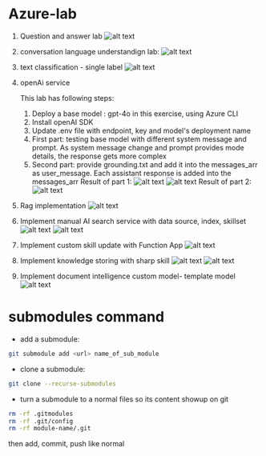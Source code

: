 # Azure-lab

1. Question and answer lab
![alt text](qna.png)

2. conversation language understandign lab: 
![alt text](clu.png)

3. text classification - single label
![alt text](classification.png)

4. openAi service

    This lab has following steps: 
    1. Deploy a base model : gpt-4o in this exercise, using Azure CLI
    2. Install openAI SDK
    3. Update .env file with endpoint, key and model's deployment name
    4. First part: testing base model with different system message and prompt. As system message change and prompt provides mode details, the response gets more complex 
    5. Second part: provide grounding.txt and add it into the messages_arr as user_message. Each assistant response is added into the messages_arr
Result of part 1: 
![alt text](openAI1.png)
![alt text](openAI2.png)
Result of part 2: 
![alt text](openAI3.png)
5. Rag implementation
![alt text](mslearn-openai/Labfiles/02-use-own-data/result.png)

6. Implement manual AI search service with data source, index, skillset
![alt text](mslearn-knowledge-mining/aisearch9.png)
![alt text](mslearn-knowledge-mining/aisearch10.png)

7. Implement custom skill update with Function App
![alt text](mslearn-knowledge-mining/customskill2.png)

8. Implement knowledge storing with sharp skill
![alt text](mslearn-knowledge-mining/knowledgestore2.png)
![alt text](mslearn-knowledge-mining/knowledgestore4.png)

9. Implement document intelligence custom model- template model
![alt text](mslearn-ai-document-intelligence/di6.png)
#  submodules command
- add a submodule:
```bash
git submodule add <url> name_of_sub_module
```
- clone a submodule:
```bash
git clone --recurse-submodules
```
- turn a submodule to a normal files so its content showup on git
```bash
rm -rf .gitmodules
rm -rf .git/config
rm -rf module-name/.git
```
then add, commit, push like normal